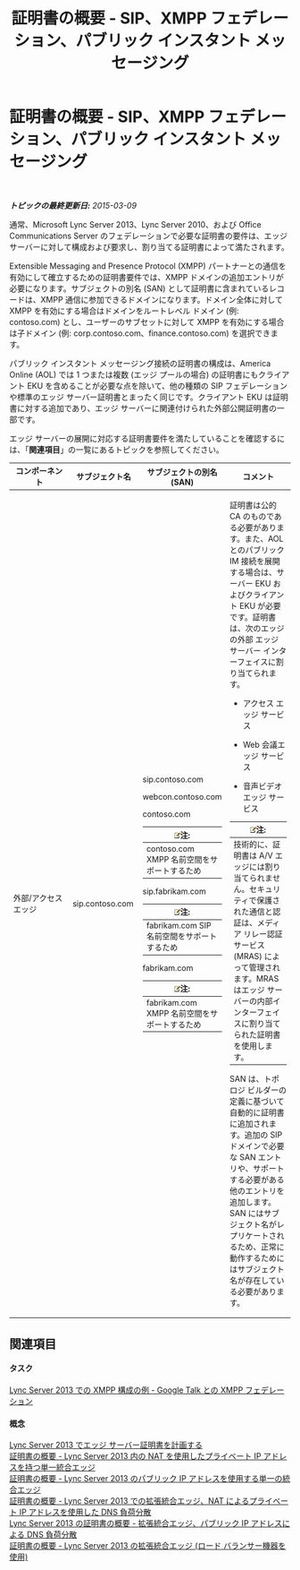 ﻿---
title: 証明書の概要 - SIP、XMPP フェデレーション、パブリック インスタント メッセージング
TOCTitle: 証明書の概要 - SIP、XMPP フェデレーション、パブリック インスタント メッセージング
ms:assetid: 933d6351-cfa6-4432-b3ed-1aff3ac92065
ms:mtpsurl: https://technet.microsoft.com/ja-jp/library/JJ618372(v=OCS.15)
ms:contentKeyID: 49115231
ms.date: 05/19/2016
mtps_version: v=OCS.15
ms.translationtype: HT
---

# 証明書の概要 - SIP、XMPP フェデレーション、パブリック インスタント メッセージング

 

_**トピックの最終更新日:** 2015-03-09_

通常、Microsoft Lync Server 2013、Lync Server 2010、および Office Communications Server のフェデレーションで必要な証明書の要件は、エッジ サーバーに対して構成および要求し、割り当てる証明書によって満たされます。

Extensible Messaging and Presence Protocol (XMPP) パートナーとの通信を有効にして確立するための証明書要件では、XMPP ドメインの追加エントリが必要になります。サブジェクトの別名 (SAN) として証明書に含まれているレコードは、XMPP 通信に参加できるドメインになります。ドメイン全体に対して XMPP を有効にする場合はドメインをルートレベル ドメイン (例: contoso.com) とし、ユーザーのサブセットに対して XMPP を有効にする場合は子ドメイン (例: corp.contoso.com、finance.contoso.com) を選択できます。

パブリック インスタント メッセージング接続の証明書の構成は、America Online (AOL) では 1 つまたは複数 (エッジ プールの場合) の証明書にもクライアント EKU を含めることが必要な点を除いて、他の種類の SIP フェデレーションや標準のエッジ サーバー証明書とまったく同じです。クライアント EKU は証明書に対する追加であり、エッジ サーバーに関連付けられた外部公開証明書の一部です。

エッジ サーバーの展開に対応する証明書要件を満たしていることを確認するには、「**関連項目**」の一覧にあるトピックを参照してください。



<table>
<colgroup>
<col style="width: 25%" />
<col style="width: 25%" />
<col style="width: 25%" />
<col style="width: 25%" />
</colgroup>
<thead>
<tr class="header">
<th>コンポーネント</th>
<th>サブジェクト名</th>
<th>サブジェクトの別名 (SAN)</th>
<th>コメント</th>
</tr>
</thead>
<tbody>
<tr class="odd">
<td><p>外部/アクセス エッジ</p></td>
<td><p>sip.contoso.com</p></td>
<td><p>sip.contoso.com</p>
<p>webcon.contoso.com</p>
<p>contoso.com</p>
<div class="alert">
<table>
<thead>
<tr class="header">
<th><img src="images/Gg412781.note(OCS.15).gif" title="note" alt="note" />注:</th>
</tr>
</thead>
<tbody>
<tr class="odd">
<td>contoso.com XMPP 名前空間をサポートするため</td>
</tr>
</tbody>
</table>

</div>
<p>sip.fabrikam.com</p>
<div class="alert">
<table>
<thead>
<tr class="header">
<th><img src="images/Gg412781.note(OCS.15).gif" title="note" alt="note" />注:</th>
</tr>
</thead>
<tbody>
<tr class="odd">
<td>fabrikam.com SIP 名前空間をサポートするため</td>
</tr>
</tbody>
</table>

</div>
<p>fabrikam.com</p>
<div class="alert">
<table>
<thead>
<tr class="header">
<th><img src="images/Gg412781.note(OCS.15).gif" title="note" alt="note" />注:</th>
</tr>
</thead>
<tbody>
<tr class="odd">
<td>fabrikam.com XMPP 名前空間をサポートするため</td>
</tr>
</tbody>
</table>

</div></td>
<td><p>証明書は公的 CA のものである必要があります。また、AOL とのパブリック IM 接続を展開する場合は、サーバー EKU およびクライアント EKU が必要です。証明書は、次のエッジの外部 エッジ サーバー インターフェイスに割り当てられます。</p>
<ul>
<li><p>アクセス エッジ サービス</p></li>
<li><p>Web 会議エッジ サービス</p></li>
<li><p>音声ビデオ エッジ サービス</p></li>
</ul>
<div class="alert">
<table>
<thead>
<tr class="header">
<th><img src="images/Gg412781.note(OCS.15).gif" title="note" alt="note" />注:</th>
</tr>
</thead>
<tbody>
<tr class="odd">
<td>技術的に、証明書は A/V エッジには割り当てられません。セキュリティで保護された通信と認証は、メディア リレー認証サービス (MRAS) によって管理されます。MRAS はエッジ サーバーの内部インターフェイスに割り当てられた証明書を使用します。</td>
</tr>
</tbody>
</table>

</div>
<p>SAN は、トポロジ ビルダーの定義に基づいて自動的に証明書に追加されます。追加の SIP ドメインで必要な SAN エントリや、サポートする必要がある他のエントリを追加します。SAN にはサブジェクト名がレプリケートされるため、正常に動作するためにはサブジェクト名が存在している必要があります。</p></td>
</tr>
</tbody>
</table>


## 関連項目

#### タスク

[Lync Server 2013 での XMPP 構成の例 - Google Talk との XMPP フェデレーション](lync-server-2013-example-xmpp-configuration-–-xmpp-federation-with-google-talk.md)  

#### 概念

[Lync Server 2013 でエッジ サーバー証明書を計画する](lync-server-2013-plan-for-edge-server-certificates.md)  
[証明書の概要 - Lync Server 2013 内の NAT を使用したプライベート IP アドレスを持つ単一統合エッジ](lync-server-2013-certificate-summary-single-consolidated-edge-with-private-ip-addresses-using-nat.md)  
[証明書の概要 - Lync Server 2013 のパブリック IP アドレスを使用する単一の統合エッジ](lync-server-2013-certificate-summary-single-consolidated-edge-with-public-ip-addresses.md)  
[証明書の概要 - Lync Server 2013 での拡張統合エッジ、NAT によるプライベート IP アドレスを使用した DNS 負荷分散](lync-server-2013-certificate-summary-scaled-consolidated-edge-dns-load-balancing-with-private-ip-addresses-using-nat.md)  
[Lync Server 2013 の証明書の概要 - 拡張統合エッジ、パブリック IP アドレスによる DNS 負荷分散](lync-server-2013-certificate-summary-scaled-consolidated-edge-dns-load-balancing-with-public-ip-addresses.md)  
[証明書の概要 - Lync Server 2013 の拡張統合エッジ (ロード バランサー機器を使用)](lync-server-2013-certificate-summary-scaled-consolidated-edge-with-hardware-load-balancers.md)

